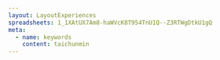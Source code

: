 ```yaml
---
layout: LayoutExperiences
spreadsheets: 1_1XAtUX7Am8-haWVcK8T954TnU1Q--Z3RTWgDtkU1gQ
meta:
  - name: keywords
    content: taichunmin
---
```


